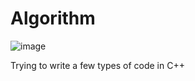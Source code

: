 # Algorithm

![image](https://vignette.wikia.nocookie.net/irmaodojorel/images/1/13/Vovo_Juju.png/revision/latest?cb=20180804232702&path-prefix=pt-br)

Trying to write a few types of code in C++
